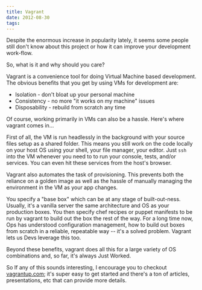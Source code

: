 ```yaml
---
title: Vagrant
date: 2012-08-30
tags:
---
```


Despite the enormous increase in popularity lately, it seems some people 
still don't know about this project or how it can improve your 
development work-flow.

So, what is it and why should you care?

Vagrant is a convenience tool for doing Virtual Machine based 
development. The obvious benefits that you get by using VMs for 
development are:

* Isolation - don't bloat up your personal machine
* Consistency - no more "it works on my machine" issues
* Disposability - rebuild from scratch any time

Of course, working primarily in VMs can also be a hassle. Here's where 
vagrant comes in...

First of all, the VM is run headlessly in the background with your 
source files setup as a shared folder. This means you still work on the 
code locally on your host OS using your shell, your file manager, your 
editor. Just `ssh` into the VM whenever you need to to run your console, 
tests, and/or services. You can even hit these services from the host's 
browser.

Vagrant also automates the task of provisioning. This prevents both the 
reliance on a golden image as well as the hassle of manually managing 
the environment in the VM as your app changes.

You specify a "base box" which can be at any stage of built-out-ness. 
Usually, it's a vanilla server the same architecture and OS as your 
production boxes. You then specify chef recipes or puppet manifests to 
be run by vagrant to build out the box the rest of the way. For a long 
time now, Ops has understood configuration management, how to build out 
boxes from scratch in a reliable, repeatable way -- it's a solved 
problem. Vagrant lets us Devs leverage this too.

Beyond these benefits, vagrant does all this for a large variety of OS 
combinations and, so far, it's always Just Worked.

So If any of this sounds interesting, I encourage you to checkout 
[vagrantup.com][vagrant]; it's super easy to get started and there's a 
ton of articles, presentations, etc that can provide more details.

[vagrant]: http://vagrantup.com "title"
